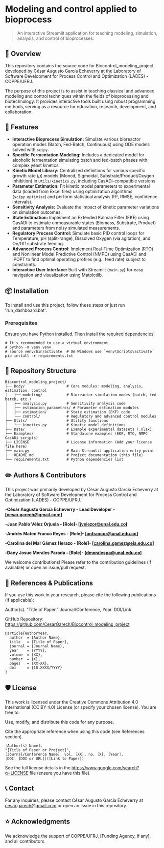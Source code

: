 # Modeling and control applied to bioprocess
> An interactive Streamlit application for teaching modeling, simulation, analysis, and control of bioprocesses.

## 📖 Overview
This repository contains the source code for Biocontrol_modeling_project, developed by César Augusto García Echeverry at the Laboratory of Software Development for Process Control and Optimization (LADES) - COPPE/UFRJ.

The purpose of this project is to assist in teaching classical and advanced modeling and control techniques within the fields of bioprocessing and biotechnology. It provides interactive tools built using robust programming methods, serving as a resource for education, research, development, and collaboration.

## 🚀 Features
- **Interactive Bioprocess Simulation:** Simulate various bioreactor operation modes (Batch, Fed-Batch, Continuous) using ODE models solved with `scipy`.
- **Specific Fermentation Modeling:** Includes a dedicated model for alcoholic fermentation simulating batch and fed-batch phases with complex yeast kinetics.
- **Kinetic Model Library:** Centralized definitions for various specific growth rate ($\mu$) models (Monod, Sigmoidal, Substrate/Product/Oxygen Inhibition) in `Utils/kinetics.py`, including CasADi-compatible versions.
- **Parameter Estimation:** Fit kinetic model parameters to experimental data (loaded from Excel files) using optimization algorithms (`scipy.optimize`) and perform statistical analysis (R², RMSE, confidence intervals).
- **Sensitivity Analysis:** Evaluate the impact of kinetic parameter variations on simulation outcomes.
- **State Estimation:** Implement an Extended Kalman Filter (EKF) using CasADi to estimate unmeasurable states (Biomass, Substrate, Product) and parameters from noisy simulated measurements.
- **Regulatory Process Control:** Simulate basic PID control loops for Temperature, pH (split-range), Dissolved Oxygen (via agitation), and On/Off substrate feeding.
- **Advanced Process Control:** Implement Real-Time Optimization (RTO) and Nonlinear Model Predictive Control (NMPC) using CasADi and IPOPT to find optimal operating profiles (e.g., feed rate) subject to constraints.
- **Interactive User Interface:** Built with Streamlit (`main.py`) for easy navigation and visualization using Matplotlib.

## 📦 Installation
To install and use this project, follow these steps or just run 'run_dashboard.bat':

### Prerequisites
Ensure you have Python installed. Then install the required dependencies:
```
# It's recommended to use a virtual environment
# python -m venv venv
# source venv/bin/activate  # On Windows use `venv\Scripts\activate`
pip install -r requirements.txt
```

## 📂 Repository Structure

```text
Biocontrol_modeling_project/
├── Body/                   # Core modules: modeling, analysis, estimation, control
│   ├── modeling/           # Bioreactor simulation modes (batch, fed-batch, etc.)
│   ├── analysis.py         # Sensitivity analysis code
│   ├── estimacion_parametros/ # Parameter estimation modules
│   ├── estimation/         # State estimation (EKF) code
│   └── control/            # Regulatory and advanced control modules
├── Utils/                  # Utility functions
│   └── kinetics.py         # Kinetic model definitions
├── Data/                   # Example experimental datasets (.xlsx)
├── Examples/               # Standalone examples (EKF, RTO, NMPC CasADi scripts)
├── LICENSE                 # License information (Add your license file here)
├── main.py                 # Main Streamlit application entry point
├── README.md               # Project documentation (this file)
└── requirements.txt        # Python dependencies list
```

## ✏️ Authors & Contributors

This project was primarily developed by César Augusto García Echeverry at the Laboratory of Software Development for Process Control and Optimization (LADES) - COPPE/UFRJ.

-**César Augusto García Echeverry - Lead Developer - [cesar.garech@gmail.com]**

-**Juan Pablo Vélez Orjuela - [Role]- [jvelezor@unal.edu.co]**

-**Andrés Mateo Franco Reyes - [Role]- [anfrancor@unal.edu.co]**

-**Carolina del Mar Gámez Herazo - [Role]- [carolina.gamez@eia.edu.co]**

-**Dany Josue Morales Parada - [Role]- [dmoralespa@unal.edu.co]**

We welcome contributions! Please refer to the contribution guidelines (if available) or open an issue/pull request.


## 🔬 References & Publications
If you use this work in your research, please cite the following publications (if applicable):

Author(s). "Title of Paper." Journal/Conference, Year. DOI/Link

GitHub Repository: https://github.com/CesarGarech/Biocontrol_modeling_project

```text
@article{AuthorYear,
  author  = {Author Name},
  title   = {Title of Paper},
  journal = {Journal Name},
  year    = {YYYY},
  volume  = {XX},
  number  = {X},
  pages   = {XX-XX},
  doi     = {10.XXXX/YYYY}
}
```
## 🛡 License
This work is licensed under the Creative Commons Attribution 4.0 International (CC BY 4.0) License (or specify your chosen license).
You are free to:

Use, modify, and distribute this code for any purpose.

Cite the appropriate reference when using this code (see References section).
```text
[Author(s) Name].
"[Title of Paper or Project]",
[Journal/Conference Name], vol. [XX], no. [X], [Year].
[DOI: [DOI or URL]]([Link to Paper])
```
See the full license details in the https://www.google.com/search?q=LICENSE file (ensure you have this file).

## 📞 Contact
For any inquiries, please contact César Augusto García Echeverry at cesar.garech@gmail.com or open an issue in this repository.

## ⭐ Acknowledgments
We acknowledge the support of COPPE/UFRJ, [Funding Agency, if any], and all contributors.
